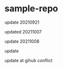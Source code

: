 # sample-repo
update 20210921

updated 20211007

update 20211008

update 

update at gihub conflict 
